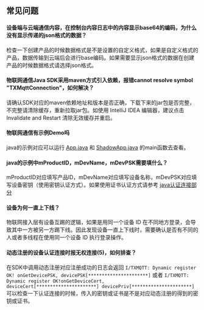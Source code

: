 ## 常见问题

#### 设备端与云端通信内容，在控制台内容日志中的内容显示base64的编码，为什么没有显示传递的json格式的数据？

检查一下创建产品的时候数据格式是不是设置的自定义格式，如果是自定义格式的产品，数据传输到云端后会进行base编码。如果需要显示json格式的数据在创建产品的时候数据格式请选择json格式。

#### 物联网通信Java SDK采用maven方式引入依赖，报错cannot resolve symbol "TXMqttConnection"，如何解决？

请确认SDK对应的maven依赖地址和版本是否正确，下载下来的jar包是否完整，不完整请清除缓存，重新拉取jar包。如使用 IntelliJ IDEA 编辑器，建议点击 Invalidate and Restart 清除无效缓存并重启。

#### 物联网通信有示例Demo吗

java的示例对应可以运行 [App.java](https://github.com/tencentyun/iot-device-java/blob/master/hub/hub-device-java/src/main/java/com/tencent/iot/hub/device/java/App.java) 和 [ShadowApp.java](https://github.com/tencentyun/iot-device-java/blob/master/hub/hub-device-java/src/main/java/com/tencent/iot/hub/device/java/ShadowApp.java) 的main函数去查看。

#### java的示例中mProductID，mDevName，mDevPSK需要填什么？

mProductID对应填写产品ID，mDevName对应填写设备名称，mDevPSK对应填写设备密钥（使用密钥认证方式）。如果使用证书认证方式请参考 [java认证连接部分](https://github.com/tencentyun/iot-device-java/blob/master/hub/hub-device-java/README.md#认证连接)

#### 设备为何一直上下线？

物联网接入层有设备互踢的逻辑，如果是用同一个设备 ID 在不同地方登录，会导致其中一方被另一方踢下线。因此发现设备一直上下线时，需要确认是否有不同的人或者多线程在使用同一个设备 ID 执行登录操作。

#### 动态注册的设备认证连接时报无权连接(5)，如何排查？

在SDK中调用动态注册对应注册成功的日志会返回 `I/TXMQTT: Dynamic register OK! onGetDevicePSK, devicePSK[**********************]` 或者 `I/TXMQTT: Dynamic register OK!onGetDeviceCert, deviceCert[**********************] devicePriv[**********************]` 可以检查一下认证连接的时候，传入的密钥或证书是不是对应动态注册的得到的密钥或证书。


